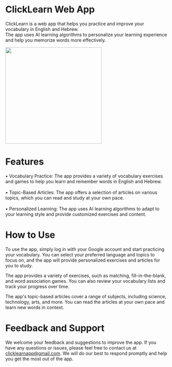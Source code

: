 # ClickLearn Web App
ClickLearn is a web app that helps you practice and improve your vocabulary in English and Hebrew.<br/>
The app uses AI learning algorithms to personalize your learning experience and help you memorize words more effectively.

<img width="300px" src="https://user-images.githubusercontent.com/112413505/230037732-7743b5a9-8e2e-43f1-a21e-0cebb31da707.png" />

# Features
• Vocabulary Practice: The app provides a variety of vocabulary exercises and games to help you learn and remember words in English and Hebrew.<br/><br/>
• Topic-Based Articles: The app offers a selection of articles on various topics, which you can read and study at your own pace.<br/><br/>
• Personalized Learning: The app uses AI learning algorithms to adapt to your learning style and provide customized exercises and content. <br/>


# How to Use
To use the app, simply log in with your Google account and start practicing your vocabulary. You can select your preferred language and topics to focus on, and the app will provide personalized exercises and articles for you to study.

The app provides a variety of exercises, such as matching, fill-in-the-blank, and word association games. You can also review your vocabulary lists and track your progress over time.

The app's topic-based articles cover a range of subjects, including science, technology, arts, and more. You can read the articles at your own pace and learn new words in context.

# Feedback and Support
We welcome your feedback and suggestions to improve the app. If you have any questions or issues, please feel free to contact us at clicklearnapp@gmail.com. We will do our best to respond promptly and help you get the most out of the app.

